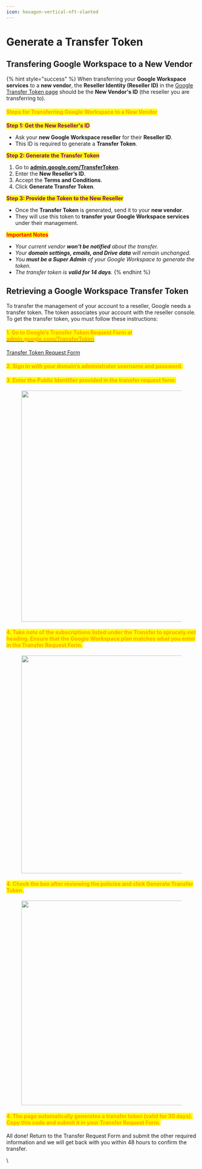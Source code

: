 ```yaml
---
icon: hexagon-vertical-nft-slanted
---
```


# Generate a Transfer Token

## Transfering Google Workspace to a New Vendor

{% hint style="success" %}
When transferring your **Google Workspace services** to a **new vendor**, the **Reseller Identity (Reseller ID)** in the [Google Transfer Token page](https://admin.google.com/TransferToken) should be the **New Vendor's ID** (the reseller you are transferring to).



#### <mark style="color:orange;">**Steps for Transferring Google Workspace to a New Vendor**</mark>

<mark style="color:purple;">**Step 1: Get the New Reseller's ID**</mark>

* Ask your **new Google Workspace reseller** for their **Reseller ID**.
* This ID is required to generate a **Transfer Token**.

<mark style="color:purple;">**Step 2: Generate the Transfer Token**</mark>

1. Go to [**admin.google.com/TransferToken**](https://admin.google.com/TransferToken).
2. Enter the **New Reseller’s ID**.
3. Accept the **Terms and Conditions**.
4. Click **Generate Transfer Token**.

<mark style="color:purple;">**Step 3: Provide the Token to the New Reseller**</mark>

* Once the **Transfer Token** is generated, send it to your **new vendor**.
* They will use this token to **transfer your Google Workspace services** under their management.

<mark style="color:red;">**Important Notes**</mark>

* _Your current vendor **won't be notified** about the transfer._
* _Your **domain settings, emails, and Drive data** will remain unchanged._
* _You **must be a Super Admin** of your Google Workspace to generate the token._
* _The transfer token is **valid for 14 days**._
{% endhint %}



## Retrieving a Google Workspace Transfer Token

To transfer the management of your account to a reseller, Google needs a transfer token. The token associates your account with the reseller console. To get the transfer token, you must follow these instructions:

#### <mark style="color:orange;">1. Go to Google’s Transfer Token Request Form at</mark> [<mark style="color:orange;">admin.google.com/TransferToken</mark>](https://admin.google.com/TransferToken)

[Transfer Token Request Form](https://admin.google.com/TransferToken)

#### &#x20;<mark style="color:orange;">2. Sign in with your domain’s administrator username and password.</mark>

#### &#x20;<mark style="color:orange;">3. Enter the Public Identifier provided in the transfer request form:</mark>

<figure><img src="https://150554729.v2.pressablecdn.com/wp-content/uploads/2023/11/google-workspace-transfer-token-1.png" alt="" height="610" width="1055"><figcaption></figcaption></figure>

#### &#x20;<mark style="color:orange;">4. Take note of the subscriptions listed under the Transfer to sprucely.net heading. Ensure that the Google Workspace plan matches what you enter in the Transfer Request Form.</mark>

<figure><img src="https://150554729.v2.pressablecdn.com/wp-content/uploads/2023/11/google-workspace-transfer-token-2.png" alt="" height="575" width="1019"><figcaption></figcaption></figure>

#### &#x20;<mark style="color:orange;">4. Check the box after reviewing the policies and click Generate Transfer Token.</mark>

<figure><img src="https://150554729.v2.pressablecdn.com/wp-content/uploads/2023/11/google-workspace-transfer-token-3.png" alt="" height="540" width="1016"><figcaption></figcaption></figure>

#### &#x20;<mark style="color:orange;">4. The page automatically generates a transfer token (valid for 30 days). Copy this code and submit it in your Transfer Request Form.</mark>

All done! Return to the Transfer Request Form and submit the other required information and we will get back with you within 48 hours to confirm the transfer.

\
